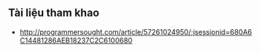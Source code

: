 ## Tài liệu tham khao
- http://programmersought.com/article/57261024950/;jsessionid=680A6C14481286AEB18237C2C6100680
